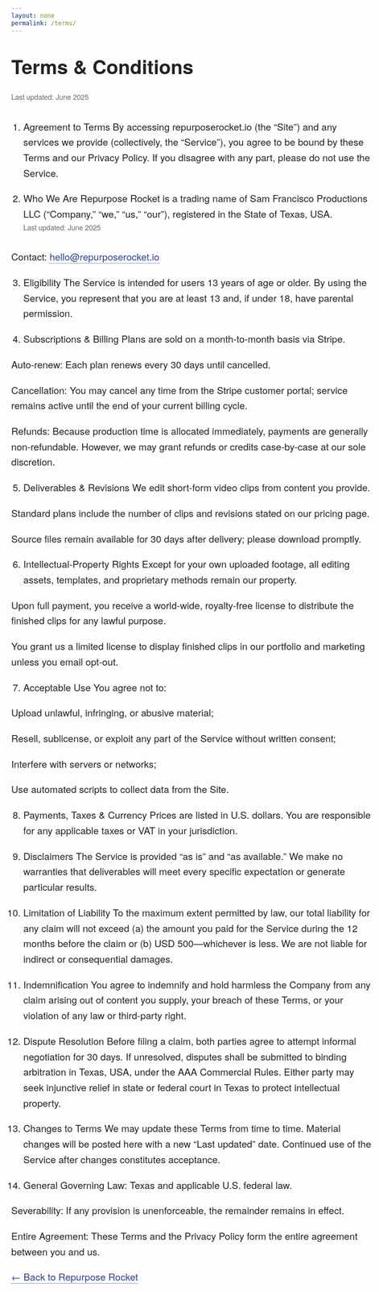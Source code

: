 ```yaml
---
layout: none
permalink: /terms/
---
```


<!-- Make the browser use the device width,
     and a fluid font-size between 16px↔20px -->
<meta name="viewport" content="width=device-width, initial-scale=1">

<style>
  html {
    font-size: clamp(16px, 1.5vw, 20px);
  }
  body {
    font-family: 'Helvetica Neue', Arial, sans-serif;
    max-width: 720px;
    margin: 0 auto;
    padding: 2rem 1.5rem;
    color: #222;
    line-height: 1.6;
  }
  h1 {
    font-size: clamp(32px, 4vw, 48px);
    margin: 2rem 0 1rem;
  }
  p, li {
    font-size: clamp(18px, 2vw, 24px);
    margin-bottom: 1.25rem;
  }
  ul, ol {
    padding-left: 1.5rem;
  }
  .last-updated {
    font-size: clamp(0.875rem, 1vw, 1rem);
    color: #666;
    margin-bottom: 2rem;
    display: block;
  }
  a {
    color: #303F91;
    text-decoration: none;
    border-bottom: 1px dotted currentColor;
    transition: border-color 0.2s;
  }
  a:hover {
    border-color: transparent;
  }
</style>



# Terms & Conditions

<span class="last-updated">Last updated: June 2025</span>

1. Agreement to Terms
By accessing repurposerocket.io (the “Site”) and any services we provide (collectively, the “Service”), you agree to be bound by these Terms and our Privacy Policy. If you disagree with any part, please do not use the Service.

2. Who We Are
Repurpose Rocket is a trading name of Sam Francisco Productions LLC (“Company,” “we,” “us,” “our”), registered in the State of Texas, USA.
<span class="last-updated">Last updated: June 2025</span>

<p>Contact: <a href="mailto:hello@repurposerocket.io">hello@repurposerocket.io</a></p>


3. Eligibility
The Service is intended for users 13 years of age or older. By using the Service, you represent that you are at least 13 and, if under 18, have parental permission.

4. Subscriptions & Billing
Plans are sold on a month-to-month basis via Stripe.

Auto-renew: Each plan renews every 30 days until cancelled.

Cancellation: You may cancel any time from the Stripe customer portal; service remains active until the end of your current billing cycle.

Refunds: Because production time is allocated immediately, payments are generally non-refundable. However, we may grant refunds or credits case-by-case at our sole discretion.

5. Deliverables & Revisions
We edit short-form video clips from content you provide.

Standard plans include the number of clips and revisions stated on our pricing page.

Source files remain available for 30 days after delivery; please download promptly.

6. Intellectual-Property Rights
Except for your own uploaded footage, all editing assets, templates, and proprietary methods remain our property.

Upon full payment, you receive a world-wide, royalty-free license to distribute the finished clips for any lawful purpose.

You grant us a limited license to display finished clips in our portfolio and marketing unless you email opt-out.

7. Acceptable Use
You agree not to:

Upload unlawful, infringing, or abusive material;

Resell, sublicense, or exploit any part of the Service without written consent;

Interfere with servers or networks;

Use automated scripts to collect data from the Site.

8. Payments, Taxes & Currency
Prices are listed in U.S. dollars. You are responsible for any applicable taxes or VAT in your jurisdiction.

9. Disclaimers
The Service is provided “as is” and “as available.” We make no warranties that deliverables will meet every specific expectation or generate particular results.

10. Limitation of Liability
To the maximum extent permitted by law, our total liability for any claim will not exceed (a) the amount you paid for the Service during the 12 months before the claim or (b) USD 500—whichever is less. We are not liable for indirect or consequential damages.

11. Indemnification
You agree to indemnify and hold harmless the Company from any claim arising out of content you supply, your breach of these Terms, or your violation of any law or third-party right.

12. Dispute Resolution
Before filing a claim, both parties agree to attempt informal negotiation for 30 days. If unresolved, disputes shall be submitted to binding arbitration in Texas, USA, under the AAA Commercial Rules. Either party may seek injunctive relief in state or federal court in Texas to protect intellectual property.

13. Changes to Terms
We may update these Terms from time to time. Material changes will be posted here with a new “Last updated” date. Continued use of the Service after changes constitutes acceptance.

14. General
Governing Law: Texas and applicable U.S. federal law.

Severability: If any provision is unenforceable, the remainder remains in effect.

Entire Agreement: These Terms and the Privacy Policy form the entire agreement between you and us.

<p><a href="https://repurposerocket.io/">← Back to Repurpose Rocket</a></p>
